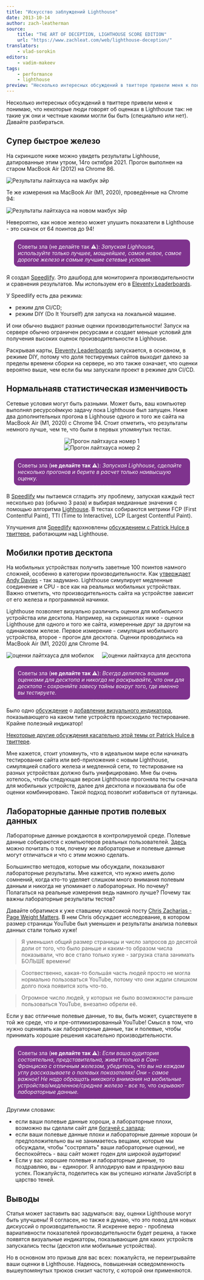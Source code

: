 ```yaml
---
title: "Искусство заблуждений Lighthouse"
date: 2013-10-14
author: zach-leatherman
source:
    title: "THE ART OF DECEPTION, LIGHTHOUSE SCORE EDITION"
    url: "https://www.zachleat.com/web/lighthouse-deception/"
translators:
    - vlad-sorokin
editors:
    - vadim-makeev
tags:
    - performance
    - lighthouse
preview: "Несколько интересных обсуждений в твиттере привели меня к понимаю, что некоторые люди говорят об оценках в Lighthouse так: не такие уж они и честные какими могли бы быть (специально или нет). Давайте разбираться."
---
```


<style>
    :root {
        --evil-color: #7f338e;
    }

    .evil-tip {
        color: #fff;
        border-radius: 10px;
        position: relative;
        background-color: var(--evil-color);
        padding: 10px;
        margin: 20px;
    }

    .small-images-grid {
        display: grid;
        place-items: center;
    }

    .small-images-grid--two-columns {
        display: grid;
        grid-template-columns: 1fr 1fr;
    }

    .evil-tip:before, .evil-tip:after {
        content: '😈 😈 😈';
        position: absolute;
        display: flex;
        justify-content: center;
        width: 100%;
        left: 0;
    }

    .evil-tip:before {
        top: -15px;
    }

    .evil-tip:after {
        bottom: -15px;
    }
</style>

Несколько интересных обсуждений в твиттере привели меня к понимаю, что некоторые люди говорят об оценках в Lighthouse так: не такие уж они и честные какими могли бы быть (специально или нет). Давайте разбираться.

## Супер быстрое железо

На скриншоте ниже можно увидеть результаты Lighhouse, датированные этим утром, 14го октября 2021. Прогон выполнен на старом MacBook Air (2012) на Chrome 86.

<img src="images/nextjs-mobile-old-hardware.png" alt="Результаты лайтхауса на макбук эйр">

Те же измерения на MacBook Air (M1, 2020), проведённые на Chrome 94:

<img src="images/nextjs-mobile-new-hardware.png" alt="Результаты лайтхауса на новом макбук эйр">

Невероятно, как новое железо может улушить показатели в Lighthouse - это скачок от 64 поинтов до 94!

<p class="evil-tip">
    Советы зла (не делайте так ⚠️):
    <em>Запуская Lighhouse, используйте только лучшее, мощнейшее, самое новое, самое дорогое железо и самые лучшие сетевые условия.</em>
</p>

Я создал [Speedlify](https://www.zachleat.com/web/speedlify/). Это дашборд для мониторинга производительности и сравнения результатов. Мы используем его в [Eleventy Leaderboards](https://www.11ty.dev/speedlify/).

У Speedlify есть два режима:

-   режим для CI/CD;
-   режим DIY (Do It Yourself) для запуска на локальной машине.

И они обычно выдают разные оценки производительности! Запуск на сервере обычно ограничен ресурсами и создает меньше условий для получения высоких оценок производительности в Lighhouse.

Раскрывая карты, [Eleventy Leaderboards](https://www.11ty.dev/speedlify/) запускается, в основном, в режиме DIY, потому что доля тестируемых сайтов выходит далеко за пределы времени сборки на сервере, но это также означает, что оценки вероятно выше, чем если бы мы запускали проект в режиме для CI/CD.

## Нормальнаяв статистическая изменчивость

Сетевые условия могут быть разными. Может быть, ваш компьютер выполнял ресурсоёмкую задачу пока Lighthouse был запущен. Ниже два дополнительных прогона в Lighhouse одного и того же сайта на MacBook Air (M1, 2020) с Chrome 94. Стоит отметить, что результаты немного лучше, чем те, что были в первых упомянутых тестах.

<div class="small-images-grid">
    <img src="images/nextjs-mobile-variability.png" alt="Прогон лайтхауса номер 1"/>
    <img src="images/nextjs-mobile-variability-2.png" alt="Прогон лайтхауса номер 2"/>
</div>

<p class="evil-tip">
    Советы зла (<strong>не делайте так ⚠️</strong>):
    <em>Запуская Lighhouse, сделайте несколько прогонов и берите в расчет только наивысшую оценку.</em>
</p>

В [Speedlify](https://www.zachleat.com/web/speedlify/) мы пытаемся сгладить эту проблему, запуская каждый тест несколько раз (обычно 3 раза) и выбирая медианные значения с помощью алгоритма [Lighhouse](https://github.com/zachleat/performance-leaderboard/blob/21aaeab55cc8e861a0d73ef12bf43df4ada8230c/lib/lh-median-run.js#L34). В тестах собираются метрики FCP (First Contentful Paint), TTI (Time to Interactive), LCP (Largest Contentful Paint).

Улучшения для [Speedlify](https://www.zachleat.com/web/speedlify/) вдохновлены [обсуждением с Patrick Hulce в твиттере](https://twitter.com/zachleat/status/1280348896166895617), работающим над Lighthouse.

## Мобилки против десктопа

На мобильных устройствах получить заветные 100 поинтов намного сложней, особенно в категории производительности. Как [утверждает Andy Davies](https://twitter.com/AndyDavies/status/1286355283749539840) - так задумано. Lighthouse симулирует медленные соединение и CPU - все как на реальных мобильных устройствах. Важно отметить, что производительность сайта на устройстве зависит от его железа и программной начинки.

Lighthouse позволяет визуально различить оценки для мобильного устройства или десктопа. Например, на скриншотах ниже - оценки Lighthouse для одного и того же сайта, измеренные друг за другом на одинаковом железе. Первое измерение - симуляция мобильного устройства, второе - прогон для десктопа. Оценки проводились на MacBook Air (M1, 2020) для Chrome 94.

<div class="small-images-grid--two-columns">
    <img src="images/gatsbyjs-mobile-zoomed.png" alt="оценки лайтхауса для мобилок" />
    <img src="images/gatsbyjs-desktop-zoomed.png" alt="оценки лайтхауса для десктопа" />
</div>

<p class="evil-tip">
    Советы зла (<strong>не делайте так ⚠️</strong>):
    <em> Всегда делитесь вашими оценками для десктопа и никогда не раскрывайте, что они для десктопа - сохраняйте завесу тайны вокруг того, где именно вы тестируете.</em>
</p>

Было одно [обсуждение](https://github.com/GoogleChrome/lighthouse/issues/9379) о [добавлении визуального индикатора](https://github.com/GoogleChrome/lighthouse/issues/8178), показывающего на каком типе устройств происходило тестирование. Крайне полезный индикатор!

[Некоторые другие обсуждения касательно этой темы от Patrick Hulce в твиттере](https://twitter.com/zachleat/status/1286345175149826052).

Мне кажется, стоит упомянуть, что в идеальном мире если начинать тестирование сайта или веб-приложения с новым Lighthouse, симуляцией слабого железа и медленной сети, то тестирование на разных устройствах должно быть унифицировано. Мне бы очень хотелось, чтобы следующая версия Lighthouse прогоняла тесты сначала для мобильных устройств, далее для десктопа и показывала бы обе оценки комбинировано. Такой подход позволит избавиться от путаницы.

## Лабораторные данные против полевых данных

Лабораторные данные рождаются в контролируемой среде. Полевые данные собираются с компьютеров реальных пользователей. [Здесь](https://web.dev/lab-and-field-data-differences/) можно почитать о том, почему же лабораторные и полевые данные могут отличаться и что с этим можно сделать.

Большинство методов, которые мы обсуждали, показывают лабораторные результаты. Мне кажется, что нужно иметь долю сомнений, когда кто-то уделяет слишком много внимания полевым данным и никогда не упоминает о лабораторных. Но почему? Полагаться на реальные измерения ведь намного лучше? Почему так важны лабораторные результаты тестов?

Давайте обратимся к уже ставшему классикой посту [Chris Zacharias - Page Weight Matters](https://blog.chriszacharias.com/page-weight-matters). В нем Chris обсуждает исследование, в котором размер страницы YouTube был уменьшен и результаты анализа полевых данных стали только хуже!

> Я уменьшил общий размер страницы и число запросов до десятой доли от того, что было раньше и каким-то образом числа показывали, что все стало только хуже - загрузка стала занимать БОЛЬШЕ времени!

> Соотвественно, какая-то большáя часть людей просто не могла нормально пользоваться YouTube, потому что они ждали слишком долго пока появится хоть что-то.

> Огромное число людей, у которых не было возможности раньше пользоваться YouTube, внезапно обрели её.

Если у вас отличные полевые данные, то вы, быть может, существуете в той же среде, что и пре-оптимизированный YouTube! Смысл в том, что нужно оценивать как лабораторные данные, так и полевые, чтобы принимать хорошие решения касательно производительности.

<p class="evil-tip">
    Советы зла (<strong>не делайте так ⚠️</strong>):
    <em>Если ваша аудитория состоятельна, представительна, живет только в Сан-Франциско с отличным железом, убедитесь, что вы на каждом углу рассказываете о полевых показателях! Они - самое важное! Не надо обращать никакого внимания на мобильные устройства/медленное/среднее железо - все то, что скрывают лабораторные данные.</em>
</p>

Другими словами:

- если ваши полевые данные хороши, а лабораторные плохи, возможно вы сделали сайт для [богачей с запада](https://www.smashingmagazine.com/2017/03/world-wide-web-not-wealthy-western-web-part-1/);
- если ваши полевые данные плохи и лабораторные данные хороши (и предположительно вы не занимаетесь вещами, которые мы обсуждали, чтобы "состряпать" ваши лабораторные оценки), не беспокойтесь - ваш сайт может годен для широкой аудитории!
- Если у вас хорошие полевые и лабораторные данные, то поздравляю, вы - единорог. Я аплодирую вам и празднуюю ваш успех. Пожалуйста, поделитесь как вы успешно изгнали JavaScript в царство теней.

## Выводы

Статья может заставить вас задуматься: вау, оценки Lighthouse могут быть улучшены! Я согласен, но также я думаю, что это повод для новых дискуссий о производительности. Я искренне верю - проблема вариативности показателей производительности будет решена, а также появятся визуальные индикаторы, показывающие для каких устройств запускались тесты (десктоп или мобильные устройства).

Но в основном это призыв для вас всех: пожалуйста, не переигрывайте ваши оценки в Lighthouse. Надеюсь, повышенная осведомленность вышеупомянутых трюков снизит частоту, с которой они применяются.
